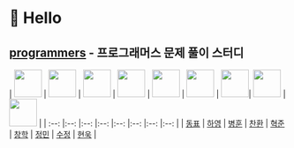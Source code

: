 # 👋 Hello

## [programmers](https://github.com/SolvedMaster/programmers/tree/main/LEVEL2) - 프로그래머스 문제 풀이 스터디

| <a href="https://github.com/97Kzone"><img src="https://avatars.githubusercontent.com/u/76652908?v=4" width="50px"></a> | <a href="https://github.com/hayeongK"><img src="https://avatars.githubusercontent.com/u/83320865?v=4" width="50px"></a> | <a href="https://github.com/thdqudgns"><img src="https://avatars.githubusercontent.com/u/92148521?v=4" width="50px"></a> | <a href="https://github.com/cksghks89"><img src="https://avatars.githubusercontent.com/u/23161060?v=4" width="50px"></a> | <a href="https://github.com/pockypepe"><img src="https://avatars.githubusercontent.com/u/94898193?v=4" width="50px"></a> | <a href="https://github.com/leon4652"><img src="https://avatars.githubusercontent.com/u/93763809?v=4" width="50px"></a> | <a href="https://github.com/JeongMiiiin"><img src="https://avatars.githubusercontent.com/u/112797177?v=4" width="50px"></a>| <a href="https://github.com/sujeong1201"><img src="https://avatars.githubusercontent.com/u/37768793?v=4" width="50px"></a> |
<a href="https://github.com/gmzuddl"><img src="https://avatars.githubusercontent.com/u/70623636?v=4" width="50px"></a> |
| :--: |:--: |:--: |:--: |:--: |:--: |:--: |:--: |
| [동표](https://github.com/97Kzone) | [하영](https://github.com/hayeongK) | [병훈](https://github.com/thdqudgns) | [찬환](https://github.com/cksghks89) | [혁준](https://github.com/pockypepe) | [창학](https://github.com/leon4652) | [정민](https://github.com/JeongMiiiin) | [수정](https://github.com/sujeong1201) |  [현욱](https://github.com/gmzuddl) |

